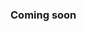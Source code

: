 ### Coming soon

<!--

---

# **TezX + Deno: High-Performance Backend Framework**

TezX is a high-performance, lightweight backend framework designed for speed, scalability, and flexibility. This guide walks you through the setup and configuration of **TezX** with **Deno** for a seamless and efficient development experience.

---

## 🚀 **Getting Started**

### 1. **Install Deno**

To install **Deno**, use the following commands based on your platform:

#### For Unix-based systems

```bash
curl -fsSL https://deno.land/x/install/install.sh | sh
```

#### For macOS (using Homebrew)

```bash
brew install deno
```

Verify the installation:

```bash
deno --version
```

### 2. **Create a New Project**

Set up a new project directory:

```bash
mkdir tezx-deno-app && cd tezx-deno-app
```

### 3. **Initialize the Project**

In **Deno**, dependencies are managed with the `deps.ts` file. Create the file and import the necessary TezX modules:

Create `deps.ts`:

```typescript
export { TezX, loadEnv, logger, denoAdapter } from "https://deno.land/x/tezx/mod.ts";
```

### 4. **Set Up Environment Variables**

Deno requires explicit permission to access environment variables. Create a `.env` file in the root of your project:

Create `.env`:

```bash
PORT=3000
NODE_ENV=development
SECRET_KEY=your_secure_key_here
```

---

## 📂 **Project Structure**

The recommended project structure is as follows:

```
.
├── src/
│   ├── index.ts       # Main application file
│   └── env.ts         # Environment configuration
├── public/            # Static assets
├── .env               # Environment variables
├── deps.ts            # External dependencies
└── deno.json          # Deno configuration
```

---

## 💻 **Setting Up the Server**

Create a `src/index.ts` file and initialize the TezX server with Deno:

```typescript
import { TezX, loadEnv, logger, denoAdapter } from "../deps.ts";

const env = loadEnv();
const app = new TezX({
  logger: logger,
  env: env,
});

app.get("/", (ctx) => {
  return ctx.text("Hello, TezX on Deno!");
});

denoAdapter(server).listen(env.PORT, () => {
  console.log(`🚀 Server running at http://localhost:${env.PORT}`);
});
```

---

## ▶️ **Running the Server**

To start the server, run the following command:

```bash
deno run --allow-net --allow-read --allow-env src/index.ts
```

For **hot reloading** during development, install **denon**:

```bash
deno install -qAf --unstable https://deno.land/x/denon/denon.ts
```

Run the server with hot reload:

```bash
denon start
```

---

## 📦 **Building & Deploying**

### 1. **Compile the Project**

To compile the project to a single executable, use the following command:

```bash
deno compile --allow-net --allow-read --allow-env -o dist/app src/index.ts
```

### 2. **Run the Compiled File**

Once compiled, run the generated executable:

```bash
./dist/app
```

---

## 🔥 **Advanced Features**

### 1. **Static File Serving**

To serve static files, use the following code:

```typescript
app.static("./public", {
  cacheControl: "public, max-age=31536000",
  headers: {
    "X-Custom-Header": "static-file",
  },
});
```

### 2. **Enable CORS**

To enable **CORS** (Cross-Origin Resource Sharing) for your application, use this:

```typescript
import { cors } from "../deps.ts";

app.use(
  cors({
    origin: ["http://localhost:3000"],
    methods: ["GET", "POST"],
  })
);
```

### 3. **Custom Middleware**

For custom middleware functionality:

```typescript
app.use(async (ctx, next) => {
  console.log(`[${new Date().toISOString()}] ${ctx.method} ${ctx.pathname}`);
  return next();
});
```

---

## 🚀 **Deploying with Deno**

### 1. **Deploy on Deno Deploy**

Deno provides an easy way to deploy your application to the cloud using **Deno Deploy**:

1. Install the **Deno Deploy CLI**:

```bash
curl -fsSL https://deno.land/x/deploy/install.sh | sh
```

2. Deploy your project:

```bash
deno deploy
```

### 2. **Deploy with Docker**

To deploy with **Docker**, create a `Dockerfile` in your project root:

```Dockerfile
FROM denoland/deno:latest
WORKDIR /app
COPY . .
CMD ["deno", "run", "--allow-net", "--allow-read", "--allow-env", "src/index.ts"]
```

Build and run the Docker container:

```bash
docker build -t tezx-deno .
docker run -p 3000:3000 tezx-deno
```

---

## ⚠️ **Troubleshooting**

| **Issue**                           | **Solution**                                 |
| ------------------------------------ | -------------------------------------------- |
| `Module not found`                  | Check if `deps.ts` is correctly imported.    |
| `Port already in use`               | Change the `PORT` value in `.env`.           |
| `Permission Denied`                 | Ensure you have the necessary `--allow` flags. |

---

🚀 **TezX + Deno: Fast, Lightweight, and Secure!**

---

-->
